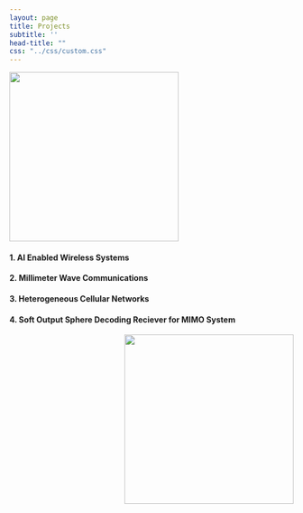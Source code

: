 ```yaml
---
layout: page
title: Projects
subtitle: ''
head-title: ""
css: "../css/custom.css"
---
```

<img align="center" src="../img/unerconst.jpg" height="300px">

#### 1. AI Enabled Wireless Systems

#### 2. Millimeter Wave Communications

#### 3. Heterogeneous Cellular Networks

#### 4. Soft Output Sphere Decoding Reciever for MIMO System

<img align="right" src="../img/model111.PNG" height="300px">





































